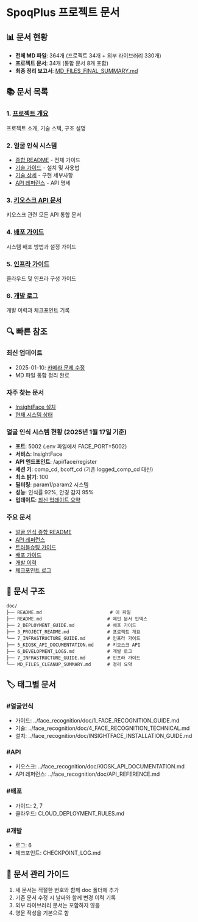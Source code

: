 # SpoqPlus 프로젝트 문서

## 📊 문서 현황
- **전체 MD 파일**: 364개 (프로젝트 34개 + 외부 라이브러리 330개)
- **프로젝트 문서**: 34개 (통합 문서 8개 포함)
- **최종 정리 보고서**: [MD_FILES_FINAL_SUMMARY.md](./MD_FILES_FINAL_SUMMARY.md)

## 📚 문서 목록

### 1. [프로젝트 개요](./3_PROJECT_README.md)
프로젝트 소개, 기술 스택, 구조 설명

### 2. 얼굴 인식 시스템
- [종합 README](../face_recognition/doc/README.md) - 전체 가이드
- [기술 가이드](../face_recognition/doc/1_FACE_RECOGNITION_GUIDE.md) - 설치 및 사용법
- [기술 상세](../face_recognition/doc/4_FACE_RECOGNITION_TECHNICAL.md) - 구현 세부사항
- [API 레퍼런스](../face_recognition/doc/API_REFERENCE.md) - API 명세

### 3. [키오스크 API 문서](./5_KIOSK_API_DOCUMENTATION.md)
키오스크 관련 모든 API 통합 문서

### 4. [배포 가이드](./2_DEPLOYMENT_GUIDE.md)
시스템 배포 방법과 설정 가이드

### 5. [인프라 가이드](./7_INFRASTRUCTURE_GUIDE.md)
클라우드 및 인프라 구성 가이드

### 6. [개발 로그](./6_DEVELOPMENT_LOGS.md)
개발 이력과 체크포인트 기록

## 🔍 빠른 참조

### 최신 업데이트
- 2025-01-10: [카메라 문제 수정](../face_recognition/doc/FACE_RECOGNITION_FIXES_20250110.md)
- MD 파일 통합 정리 완료

### 자주 찾는 문서
- [InsightFace 설치](../INSIGHTFACE_INSTALLATION_GUIDE.md)
- [현재 시스템 상태](../face_recognition/doc/FACE_RECOGNITION_CURRENT_STATUS.md)

### 얼굴 인식 시스템 현황 (2025년 1월 17일 기준)
- **포트**: 5002 (.env 파일에서 FACE_PORT=5002)
- **서비스**: InsightFace
- **API 엔드포인트**: /api/face/register
- **세션 키**: comp_cd, bcoff_cd (기존 logged_comp_cd 대신)
- **최소 밝기**: 100
- **필터링**: param1/param2 시스템
- **성능**: 인식률 92%, 안경 감지 95%
- **업데이트**: [최신 업데이트 요약](../face_recognition/doc/UPDATE_SUMMARY_2025-01-17.md)

### 주요 문서
- [얼굴 인식 종합 README](../face_recognition/doc/README.md)
- [API 레퍼런스](../face_recognition/doc/API_REFERENCE.md)
- [트러블슈팅 가이드](../face_recognition/doc/TROUBLESHOOTING_GUIDE.md)
- [배포 가이드](../face_recognition/doc/DEPLOYMENT_GUIDE.md)
- [개발 이력](../face_recognition/doc/DEVELOPMENT_HISTORY.md)
- [체크포인트 로그](../CHECKPOINT_LOG.md)

## 📂 문서 구조
```
doc/
├── README.md                         # 이 파일
├── README.md                        # 메인 문서 인덱스
├── 2_DEPLOYMENT_GUIDE.md            # 배포 가이드
├── 3_PROJECT_README.md              # 프로젝트 개요
└── 7_INFRASTRUCTURE_GUIDE.md        # 인프라 가이드
├── 5_KIOSK_API_DOCUMENTATION.md     # 키오스크 API
├── 6_DEVELOPMENT_LOGS.md            # 개발 로그
├── 7_INFRASTRUCTURE_GUIDE.md        # 인프라 가이드
└── MD_FILES_CLEANUP_SUMMARY.md      # 정리 요약
```

## 🏷️ 태그별 문서

### #얼굴인식
- 가이드: ../face_recognition/doc/1_FACE_RECOGNITION_GUIDE.md
- 기술: ../face_recognition/doc/4_FACE_RECOGNITION_TECHNICAL.md
- 설치: ../face_recognition/doc/INSIGHTFACE_INSTALLATION_GUIDE.md

### #API
- 키오스크: ../face_recognition/doc/KIOSK_API_DOCUMENTATION.md
- API 레퍼런스: ../face_recognition/doc/API_REFERENCE.md

### #배포
- 가이드: 2, 7
- 클라우드: CLOUD_DEPLOYMENT_RULES.md

### #개발
- 로그: 6
- 체크포인트: CHECKPOINT_LOG.md

## 📝 문서 관리 가이드
1. 새 문서는 적절한 번호와 함께 doc 폴더에 추가
2. 기존 문서 수정 시 날짜와 함께 변경 이력 기록
3. 외부 라이브러리 문서는 포함하지 않음
4. 영문 작성을 기본으로 함